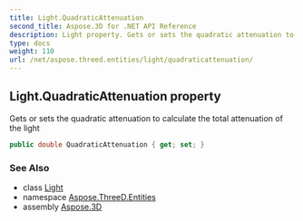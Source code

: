 ```yaml
---
title: Light.QuadraticAttenuation
second_title: Aspose.3D for .NET API Reference
description: Light property. Gets or sets the quadratic attenuation to calculate the total attenuation of the light
type: docs
weight: 110
url: /net/aspose.threed.entities/light/quadraticattenuation/
---
```

## Light.QuadraticAttenuation property

Gets or sets the quadratic attenuation to calculate the total attenuation of the light

```csharp
public double QuadraticAttenuation { get; set; }
```

### See Also

* class [Light](../)
* namespace [Aspose.ThreeD.Entities](../../light/)
* assembly [Aspose.3D](../../../)


